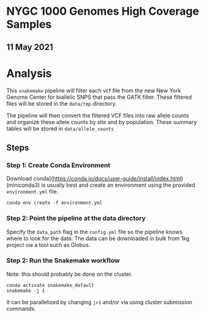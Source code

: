 # NYGC 1000 Genomes High Coverage Samples
## 11 May 2021

# Analysis
This `snakemake` pipeline will filter each vcf file from the new New York Genome Center for biallelic SNPS that pass the GATK filter. These filtered files will be stored in the `data/tmp` directory.

The pipeline will then convert the filtered VCF files into raw allele counts and organize these allele counts by site and by population. These summary tables will be stored in `data/allele_counts`

## Steps
### Step 1: Create Conda Environment
Download conda](https://conda.io/docs/user-guide/install/index.html) (miniconda3) is usually best and create an environment using the provided `environment.yml` file.
```shell
conda env create -f environment.yml
```

### Step 2: Point the pipeline at the data directory
Specify the `data_path` flag in the `config.yml` file so the pipeline knows where to look for the data. The data can be downloaded in bulk from 1kg project via a tool such as Globus.

### Step 2: Run the Snakemake workflow
Note: this should probably be done on the cluster.
```shell
conda activate snakemake_default
snakemake -j 1
```
It can be parallelized by changing `j>1` and/or via using cluster submission commands.
